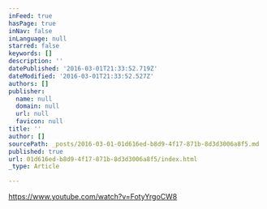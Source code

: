 ```yaml
---
inFeed: true
hasPage: true
inNav: false
inLanguage: null
starred: false
keywords: []
description: ''
datePublished: '2016-03-01T21:33:52.719Z'
dateModified: '2016-03-01T21:33:52.527Z'
authors: []
publisher:
  name: null
  domain: null
  url: null
  favicon: null
title: ''
author: []
sourcePath: _posts/2016-03-01-01d616ed-b8d9-4f17-871b-8d3d3006a8f5.md
published: true
url: 01d616ed-b8d9-4f17-871b-8d3d3006a8f5/index.html
_type: Article

---
```

https://www.youtube.com/watch?v=FotyYrgoCW8